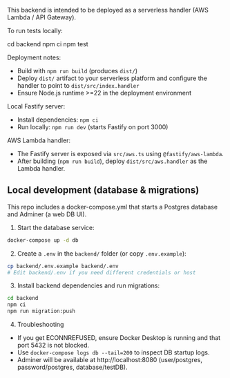 This backend is intended to be deployed as a serverless handler (AWS Lambda / API Gateway).

To run tests locally:

cd backend
npm ci
npm test

Deployment notes:
- Build with `npm run build` (produces `dist/`)
- Deploy `dist/` artifact to your serverless platform and configure the handler to point to `dist/src/index.handler`
- Ensure Node.js runtime >=22 in the deployment environment

Local Fastify server:
- Install dependencies: `npm ci`
- Run locally: `npm run dev` (starts Fastify on port 3000)

AWS Lambda handler:
- The Fastify server is exposed via `src/aws.ts` using `@fastify/aws-lambda`.
- After building (`npm run build`), deploy `dist/src/aws.handler` as the Lambda handler.

Local development (database & migrations)
--------------------------------------

This repo includes a docker-compose.yml that starts a Postgres database and Adminer (a web DB UI).

1. Start the database service:

```bash
docker-compose up -d db
```

2. Create a `.env` in the `backend/` folder (or copy `.env.example`):

```bash
cp backend/.env.example backend/.env
# Edit backend/.env if you need different credentials or host
```

3. Install backend dependencies and run migrations:

```bash
cd backend
npm ci
npm run migration:push
```

4. Troubleshooting

- If you get ECONNREFUSED, ensure Docker Desktop is running and that port 5432 is not blocked.
- Use `docker-compose logs db --tail=200` to inspect DB startup logs.
- Adminer will be available at http://localhost:8080 (user/postgres, password/postgres, database/testDB).
